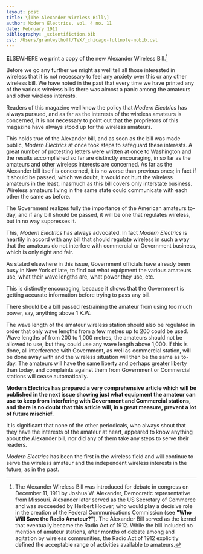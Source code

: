 ```yaml
---
layout: post
title: \[The Alexander Wireless Bill\]
author: Modern Electrics, vol. 4 no. 11
date: February 1912
bibliography: _scientifiction.bib
csl: /Users/grantwythoff/TeX/_chicago-fullnote-nobib.csl
---
```


**E**LSEWHERE we print a copy of the new Alexander Wireless Bill.[^wpd]

Before we go any further we might as well tell all those interested in wireless that it is not necessary to feel any anxiety over this or any other wireless bill. We have noted in the past that every time we have printed any of the various wireless bills there was almost a panic among the amateurs and other wireless interests.

Readers of this magazine well know the policy that *Modern Electrics* has always pursued, and as far as the interests of the wireless amateurs is concerned, it is not necessary to point out that the proprietors of this magazine have always stood up for the wireless amateurs.

This holds true of the Alexander bill, and as soon as the bill was made public, *Modern Electrics* at once took steps to safeguard these interests. A great number of protesting letters were written at once to Washington and the results accomplished so far are distinctly encouraging, in so far as the amateurs and other wireless interests are concerned. As far as the Alexander bill itself is concerned, it is no worse than previous ones; in fact if it should be passed, which we doubt, it would not hurt the wireless amateurs in the least, inasmuch as this bill covers only interstate business. Wireless amateurs living in the same state could communicate with each other the same as before. 

The Government realizes fully the importance of the American amateurs to-day, and if any bill should be passed, it will be one that regulates wireless, but in no way suppresses it. 

This, *Modern Electrics* has always advocated. In fact *Modern Electrics* is heartily in accord with any bill that should regulate wireless in such a way that the amateurs do not interfere with commercial or Government business, which is only right and fair.

As stated elsewhere in this issue, Government officials have already been busy in New York of late, to find out what equipment the various amateurs use, what their wave lengths are, what power they use, etc. 

This is distinctly encouraging, because it shows that the Government is getting accurate information before trying to pass any bill. 

There should be a bill passed restraining the amateur from using too much power, say, anything above 1 K.W. 

The wave length of the amateur wireless station should also be regulated in order that only wave lengths from a few metres up to 200 could be used. Wave lengths of from 200 to 1,000 metres, the amateurs should not be allowed to use, but they could use any wave length above 1,000. If this is done, all interference with Government, as well as commercial station, will be done away with and the wireless situation will then be the same as to-day. The amateurs will have the same liberty and perhaps greater liberty than today, and complaints against them from Government or Commercial stations will cease automatically.

**Modern Electrics has prepared a very comprehensive article which will be published in the next issue showing just what equipment the amateur can use to keep from interfering with Government and Commercial stations, and there is no doubt that this article will, in a great measure, prevent a lot of future mischief.**

It is significant that none of the other periodicals, who always shout that they have the interests of the amateur at heart, appeared to know anything about the Alexander bill, nor did any of them take any steps to serve their readers. 

*Modern Electrics* has been the first in the wireless field and will continue to serve the wireless amateur and the independent wireless interests in the future, as in the past.

[^wpd]: The Alexander Wireless Bill was introduced for debate in congress on December 11, 1911 by Joshua W. Alexander, Democratic representative from Missouri.  Alexander later served as the US Secretary of Commerce and was succeeded by Herbert Hoover, who would play a decisive role in the creation of the Federal Communications Commission (see **"Who Will Save the Radio Amateur?"**).  The Alexander Bill served as the kernel that eventually became the Radio Act of 1912.  While the bill included no mention of amateur stations, after months of debate among and agitation by wireless communities, the Radio Act of 1912 explicitly defined the acceptable range of activities available to amateurs.